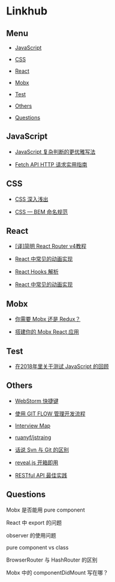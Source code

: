 # Linkhub

## Menu
  
- [JavaScript](#JavaScript)

- [CSS](#CSS)

- [React](#React)

- [Mobx](#Mobx)

- [Test](#Test)

- [Others](#Others)

- [Questions](#Questions)


## JavaScript

- [JavaScript 复杂判断的更优雅写法](https://juejin.im/post/5bdfef86e51d453bf8051bf8)

- [Fetch API HTTP 请求实用指南](https://juejin.im/post/5beb8eefe51d450f9461c481)


## CSS

- [CSS 深入浅出
](https://xiedaimala.com/courses/003b1951-22af-4821-ad80-d2880c0074eb#/common)

- [CSS — BEM 命名规范](https://juejin.im/post/5b925e616fb9a05cdd2ce70d)

## React

- [[译]简明 React Router v4教程](https://juejin.im/post/5a7e9ee7f265da4e7832949c)

- [React 中常见的动画实现](https://tech.youzan.com/react-animations/)

- [React Hooks 解析](https://juejin.im/post/5be3ea136fb9a049f9121014)

- [React 中常见的动画实现](https://tech.youzan.com/react-animations/)


## Mobx

- [你需要 Mobx 还是 Redux？](http://blog.codingplayboy.com/2018/02/11/mobx-vs-redux/)

- [搭建你的 Mobx React 应用](https://github.com/iuap-design/blog/issues/203)


## Test

- [在2018年里关于测试 JavaScript 的回顾](https://juejin.im/post/5bec27656fb9a049dc01cd8f)


## Others

- [WebStorm 快捷键](https://www.jianshu.com/p/3254f3f77760)

- [使用 GIT FLOW 管理开发流程](http://stormzhang.com/git/2014/01/29/git-flow/)

- [Interview Map](https://yuchengkai.cn/docs/zh/frontend/)

- [ruanyf/jstraing](https://github.com/ruanyf/jstraining/blob/master/docs/react.md)

- [话说 Svn 与 Git 的区别](https://www.jianshu.com/p/bfec042349ca)

- [reveal.js 开箱即用](https://github.com/dong4j/revealjs_md)

- [RESTful API 最佳实践](http://www.ruanyifeng.com/blog/2018/10/restful-api-best-practices.html)


## Questions

Mobx 是否能用 pure component

React 中 export 的问题

observer 的使用问题

pure component vs class 

BrowserRouter 与 HashRouter 的区别

Mobx 中的 componentDidMount 写在哪？
